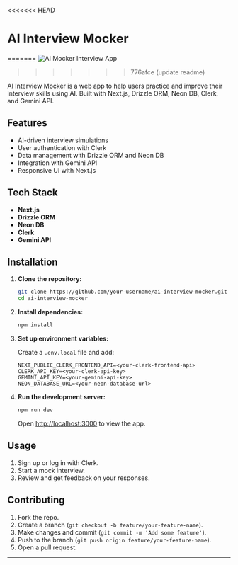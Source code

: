 <<<<<<< HEAD
# AI Interview Mocker
=======
![AI Mocker Interview App](https://github.com/rrs301/AI-Interview-mocker/assets/20216436/da9cce8e-ce42-47fb-985d-f23b46c6a023)
>>>>>>> 776afce (update readme)

AI Interview Mocker is a web app to help users practice and improve their interview skills using AI. Built with Next.js, Drizzle ORM, Neon DB, Clerk, and Gemini API.

## Features

- AI-driven interview simulations
- User authentication with Clerk
- Data management with Drizzle ORM and Neon DB
- Integration with Gemini API
- Responsive UI with Next.js

## Tech Stack

- **Next.js**
- **Drizzle ORM**
- **Neon DB**
- **Clerk**
- **Gemini API**

## Installation

1. **Clone the repository:**

   ```bash
   git clone https://github.com/your-username/ai-interview-mocker.git
   cd ai-interview-mocker
   ```

2. **Install dependencies:**

   ```bash
   npm install
   ```

3. **Set up environment variables:**

   Create a `.env.local` file and add:

   ```env
   NEXT_PUBLIC_CLERK_FRONTEND_API=<your-clerk-frontend-api>
   CLERK_API_KEY=<your-clerk-api-key>
   GEMINI_API_KEY=<your-gemini-api-key>
   NEON_DATABASE_URL=<your-neon-database-url>
   ```

4. **Run the development server:**

   ```bash
   npm run dev
   ```

   Open [http://localhost:3000](http://localhost:3000) to view the app.

## Usage

1. Sign up or log in with Clerk.
2. Start a mock interview.
3. Review and get feedback on your responses.

## Contributing

1. Fork the repo.
2. Create a branch (`git checkout -b feature/your-feature-name`).
3. Make changes and commit (`git commit -m 'Add some feature'`).
4. Push to the branch (`git push origin feature/your-feature-name`).
5. Open a pull request.

---
